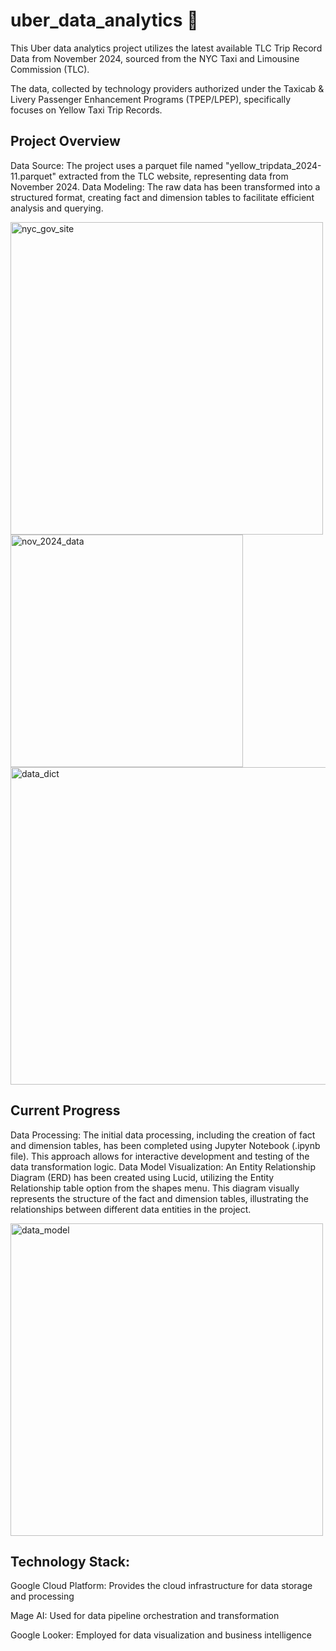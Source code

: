 # uber_data_analytics 🚗


This Uber data analytics project utilizes the latest available TLC Trip Record Data from November 2024, 
sourced from the NYC Taxi and Limousine Commission (TLC). 


The data, collected by technology providers authorized under the Taxicab & Livery Passenger Enhancement Programs (TPEP/LPEP), 
specifically focuses on Yellow Taxi Trip Records.

## Project Overview
Data Source: The project uses a parquet file named "yellow_tripdata_2024-11.parquet" extracted from the TLC website, representing data from November 2024.
Data Modeling: The raw data has been transformed into a structured format, creating fact and dimension tables to facilitate efficient analysis and querying.

<img width="500" alt="nyc_gov_site" src="https://github.com/user-attachments/assets/0e41f500-4f93-481e-b733-47fa6c4f9f33" /> <img width="372" alt="nov_2024_data" src="https://github.com/user-attachments/assets/20fa737b-3736-4ddb-b11d-2908bbc76e11" /> <img width="508" alt="data_dict" src="https://github.com/user-attachments/assets/f4cf3924-ec11-49e7-9f8e-6ca0f7c9126e" />

## Current Progress
Data Processing: The initial data processing, including the creation of fact and dimension tables, has been completed using Jupyter Notebook (.ipynb file). This approach allows for interactive development and testing of the data transformation logic.
Data Model Visualization: An Entity Relationship Diagram (ERD) has been created using Lucid, utilizing the Entity Relationship table option from the shapes menu. This diagram visually represents the structure of the fact and dimension tables, illustrating the relationships between different data entities in the project.

<img width="500" alt="data_model" src="https://github.com/user-attachments/assets/c6194384-0c3c-4fae-bc48-dc87c6793764"/>


## Technology Stack:

Google Cloud Platform: Provides the cloud infrastructure for data storage and processing

Mage AI: Used for data pipeline orchestration and transformation

Google Looker: Employed for data visualization and business intelligence


